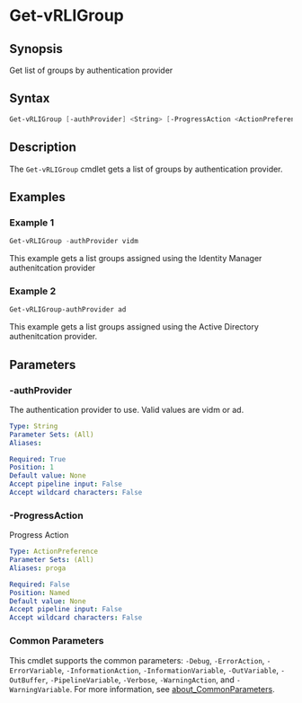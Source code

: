# Get-vRLIGroup

## Synopsis

Get list of groups by authentication provider

## Syntax

```powershell
Get-vRLIGroup [-authProvider] <String> [-ProgressAction <ActionPreference>] [<CommonParameters>]
```

## Description

The `Get-vRLIGroup` cmdlet gets a list of groups by authentication provider.

## Examples

### Example 1

```powershell
Get-vRLIGroup -authProvider vidm
```

This example gets a list groups assigned using the Identity Manager authenitcation provider

### Example 2

```powershell
Get-vRLIGroup-authProvider ad
```

This example gets a list groups assigned using the Active Directory authenitcation provider.

## Parameters

### -authProvider

The authentication provider to use.
Valid values are vidm or ad.

```yaml
Type: String
Parameter Sets: (All)
Aliases:

Required: True
Position: 1
Default value: None
Accept pipeline input: False
Accept wildcard characters: False
```

### -ProgressAction

Progress Action

```yaml
Type: ActionPreference
Parameter Sets: (All)
Aliases: proga

Required: False
Position: Named
Default value: None
Accept pipeline input: False
Accept wildcard characters: False
```

### Common Parameters

This cmdlet supports the common parameters: `-Debug`, `-ErrorAction`, `-ErrorVariable`, `-InformationAction`, `-InformationVariable`, `-OutVariable`, `-OutBuffer`, `-PipelineVariable`, `-Verbose`, `-WarningAction`, and `-WarningVariable`. For more information, see [about_CommonParameters](http://go.microsoft.com/fwlink/?LinkID=113216).
